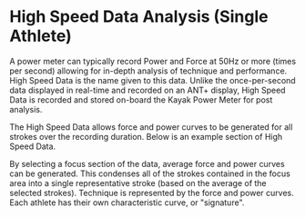 # High Speed Data Analysis (Single Athlete)

A power meter can typically record Power and Force at 50Hz or more (times per second) allowing for in-depth analysis of technique and performance. High Speed Data is the name given to this data. Unlike the once-per-second data displayed in real-time and recorded on an ANT+ display, High Speed Data is recorded and stored on-board the Kayak Power Meter for post analysis.

The High Speed Data allows force and power curves to be generated for all strokes over the recording duration. Below is an example section of High Speed Data.

By selecting a focus section of the data, average force and power curves can be generated. This condenses all of the strokes contained in the focus area into a single representative stroke (based on the average of the selected strokes). Technique is represented by the force and power curves. Each athlete has their own characteristic curve, or "signature".